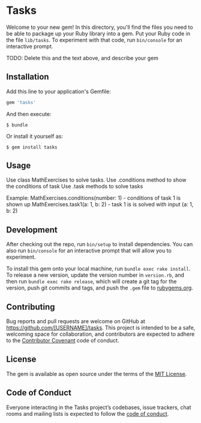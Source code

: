 # Tasks

Welcome to your new gem! In this directory, you'll find the files you need to be able to package up your Ruby library into a gem. Put your Ruby code in the file `lib/tasks`. To experiment with that code, run `bin/console` for an interactive prompt.

TODO: Delete this and the text above, and describe your gem

## Installation

Add this line to your application's Gemfile:

```ruby
gem 'tasks'
```

And then execute:

    $ bundle

Or install it yourself as:

    $ gem install tasks

## Usage

Use class MathExercises to solve tasks.
Use .conditions method to show the conditions of task
Use .task<number> methods to solve tasks

Example:
MathExercises.conditions(number: 1) - conditions of task 1 is shown up 
MathExercises.task1(a: 1, b: 2) - task 1 is is solved with input (a: 1, b: 2)
## Development

After checking out the repo, run `bin/setup` to install dependencies. You can also run `bin/console` for an interactive prompt that will allow you to experiment.

To install this gem onto your local machine, run `bundle exec rake install`. To release a new version, update the version number in `version.rb`, and then run `bundle exec rake release`, which will create a git tag for the version, push git commits and tags, and push the `.gem` file to [rubygems.org](https://rubygems.org).

## Contributing

Bug reports and pull requests are welcome on GitHub at https://github.com/[USERNAME]/tasks. This project is intended to be a safe, welcoming space for collaboration, and contributors are expected to adhere to the [Contributor Covenant](http://contributor-covenant.org) code of conduct.

## License

The gem is available as open source under the terms of the [MIT License](https://opensource.org/licenses/MIT).

## Code of Conduct

Everyone interacting in the Tasks project’s codebases, issue trackers, chat rooms and mailing lists is expected to follow the [code of conduct](https://github.com/[USERNAME]/tasks/blob/master/CODE_OF_CONDUCT.md).
